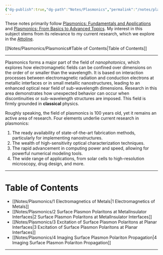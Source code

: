 ```yaml
---
{"dg-publish":true,"dg-path":"Notes/Plasmonics","permalink":"/notes/plasmonics/","dgShowBacklinks":"false","dgShowLocalGraph":true,"dgShowInlineTitle":true,"dgShowToc":"false","updated":"2025-01-31T22:31:32.101+01:00"}
---
```


These notes primarily follow [Plasmonics: Fundamentals and Applications](https://link.springer.com/book/10.1007/0-387-37825-1) and [Plasmonics: From Basics to Advanced Topics](https://link.springer.com/book/10.1007/978-3-642-28079-5). My interest in this subject stems from its relevance to my current research, which we explore in the [Attoline](https://ulp.ethz.ch/research/attoline.html).

[[Notes/Plasmonics/Plasmonics#Table of Contents\|Table of Contents]]

---

Plasmonics forms a major part of the field of _nanophotonics_, which explores how electromagnetic fields can be confined over dimensions on the order of or smaller than the wavelength. It is based on interaction processes between electromagnetic radiation and conduction electrons at metallic interfaces or in small metallic nanostructures, leading to an enhanced optical near field of sub-wavelength dimensions. Research in this area demonstrates how unexpected behavior can occur when discontinuities or sub-wavelength structures are imposed. This field is firmly grounded in **classical** physics.

Roughly speaking, the field of plasmonics is 100 years old, yet it remains an active area of research. Four elements underlie current research in plasmonics:
1. The ready availability of state-of-the-art fabrication methods, particularly for implementing nanostructures.
2. The wealth of high-sensitivity optical characterization techniques.
3. The rapid advancement in computing power and speed, allowing for powerful numerical modeling tools.
4. The wide range of applications, from solar cells to high-resolution microscopy, drug design, and more.

---
# Table of Contents
- [[Notes/Plasmonics/1 Electromagnetics of Metals\|1 Electromagnetics of Metals]]
- [[Notes/Plasmonics/2 Surface Plasmon Polaritons at MetalInsulator Interfaces\|2 Surface Plasmon Polaritons at MetalInsulator Interfaces]]
- [[Notes/Plasmonics/3 Excitation of Surface Plasmon Polaritons at Planar Interfaces\|3 Excitation of Surface Plasmon Polaritons at Planar Interfaces]]
- [[Notes/Plasmonics/4 Imaging Surface Plasmon Polariton Propagation\|4 Imaging Surface Plasmon Polariton Propagation]]

---

